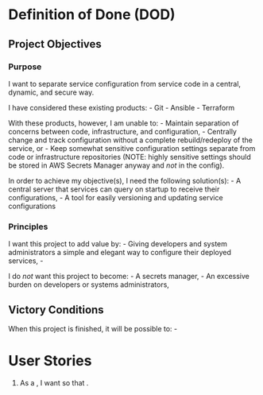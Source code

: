 # Definition of Done (DOD)

## Project Objectives

### Purpose
I want to separate service configuration from service code in a central,
dynamic, and secure way.

I have considered these existing products:
    - Git
    - Ansible
    - Terraform

With these products, however, I am unable to:
    - Maintain separation of concerns between code, infrastructure, and
      configuration,
    - Centrally change and track configuration without a complete
      rebuild/redeploy of the service, or
    - Keep somewhat sensitive configuration settings separate from code or
      infrastructure repositories (NOTE: highly sensitive settings should be
      stored in AWS Secrets Manager anyway and *not* in the config).

In order to achieve my objective(s), I need the following solution(s):
    - A central server that services can query on startup to receive their
      configurations,
    - A tool for easily versioning and updating service configurations

### Principles
I want this project to add value by:
    - Giving developers and system administrators a simple and elegant way to
      configure their deployed services,
    - 

I do *not* want this project to become:
    - A secrets manager,
    - An excessive burden on developers or systems administrators,

## Victory Conditions
When this project is finished, it will be possible to:
    - <goal>

# User Stories
1. As a <type of user>, I want <some goal> so that <some reason>.
